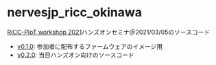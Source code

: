 # nervesjp_ricc_okinawa

[RICC-PIoT workshop 2021](https://ricc.itrc.net/events/ricc-piot-workshop-2021)ハンズオンセミナ＠2021/03/05のソースコード

- [v0.1.0](https://github.com/NervesJP/nervesjp_ricc_okinawa/releases/tag/v0.1.0): 参加者に配布するファームウェアのイメージ用
- [v0.2.0](https://github.com/NervesJP/nervesjp_ricc_okinawa/releases/tag/v0.2.0): 当日ハンズオン向けのソースコード
